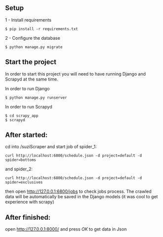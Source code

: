 
## Setup
1 - Install requirements
````
$ pip install -r requirements.txt
````
2 - Configure the database
````
$ python manage.py migrate
````
## Start the project
In order to start this project you will need to have running Django and Scrapyd at the same time.

In order to run Django
````
$ python manage.py runserver
````
In order to run Scrapyd
````
$ cd scrapy_app
$ scrapyd
````

## After started:
cd into /suziScraper and start job of spider_1:
````
curl http://localhost:6800/schedule.json -d project=default -d spider=bottoms
````
and spider_2:
````
curl http://localhost:6800/schedule.json -d project=default -d spider=exclusives
````
then open http://127.0.0.1:6800/jobs to check jobs process.
The crawled data will be automatically be saved in the Django models
(it was cool to get experience with scrapy)

## After finished:
open
http://127.0.0.1:8000/
and press *OK* to get data in Json

